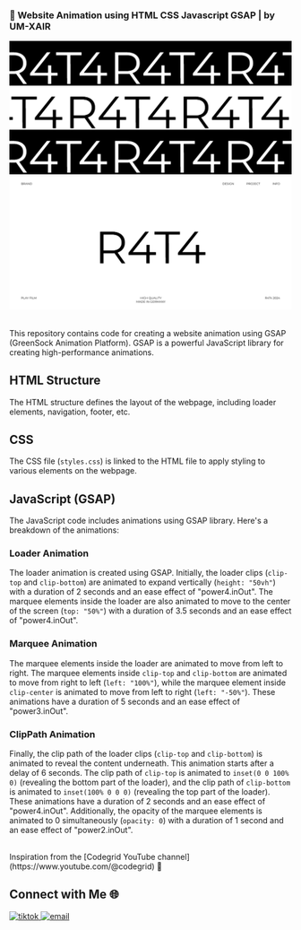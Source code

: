 ### 🧬 Website Animation using HTML CSS Javascript GSAP | by UM-XAIR
<div align="center">
<img src="https://github.com/um-xair/html-css-js-website-animation/blob/main/main.png" />
<br />
<img src="https://github.com/um-xair/html-css-js-website-animation/blob/main/main1.png" />
</div>  
  
<br />

This repository contains code for creating a website animation using GSAP (GreenSock Animation Platform). GSAP is a powerful JavaScript library for creating high-performance animations.

## HTML Structure
The HTML structure defines the layout of the webpage, including loader elements, navigation, footer, etc.

## CSS
The CSS file (`styles.css`) is linked to the HTML file to apply styling to various elements on the webpage.

## JavaScript (GSAP)
The JavaScript code includes animations using GSAP library. Here's a breakdown of the animations:

### Loader Animation
The loader animation is created using GSAP. Initially, the loader clips (`clip-top` and `clip-bottom`) are animated to expand vertically (`height: "50vh"`) with a duration of 2 seconds and an ease effect of "power4.inOut". The marquee elements inside the loader are also animated to move to the center of the screen (`top: "50%"`) with a duration of 3.5 seconds and an ease effect of "power4.inOut".

### Marquee Animation
The marquee elements inside the loader are animated to move from left to right. The marquee elements inside `clip-top` and `clip-bottom` are animated to move from right to left (`left: "100%"`), while the marquee element inside `clip-center` is animated to move from left to right (`left: "-50%"`). These animations have a duration of 5 seconds and an ease effect of "power3.inOut".

### ClipPath Animation
Finally, the clip path of the loader clips (`clip-top` and `clip-bottom`) is animated to reveal the content underneath. This animation starts after a delay of 6 seconds. The clip path of `clip-top` is animated to `inset(0 0 100% 0)` (revealing the bottom part of the loader), and the clip path of `clip-bottom` is animated to `inset(100% 0 0 0)` (revealing the top part of the loader). These animations have a duration of 2 seconds and an ease effect of "power4.inOut". Additionally, the opacity of the marquee elements is animated to 0 simultaneously (`opacity: 0`) with a duration of 1 second and an ease effect of "power2.inOut".


<br />
Inspiration from the [Codegrid YouTube channel](https://www.youtube.com/@codegrid) 🫶

<br />

## Connect with Me 🌐
<a href="https://www.tiktok.com/@html.devlyss" target="_blank">
<img src=https://img.shields.io/badge/tiktok-%23000000.svg?&style=for-the-badge&logo=tiktok&logoColor=white alt=tiktok  height="50" width="210"" />
</a>
<a href="mailto:umairaxin@gmail.com" target="_blank">
<img src="https://img.shields.io/badge/email-%23000000.svg?&style=for-the-badge&logo=gmail&logoColor=white" alt="email" height="50" width="210" />
</a>


